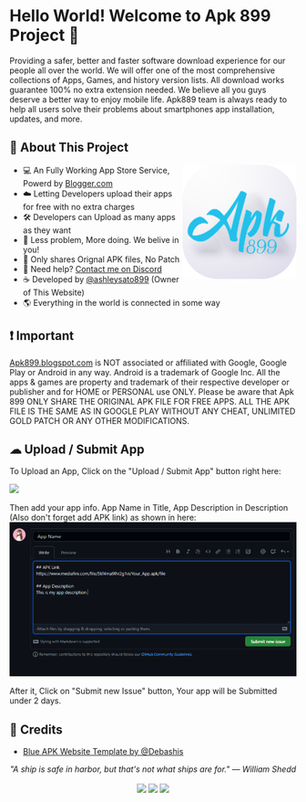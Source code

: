 # Hello World! Welcome to Apk 899 Project 👋
Providing a safer, better and faster software download experience for our people all over the world. We will
offer one of the most comprehensive collections of Apps, Games, and history version lists. All download works guarantee 100% no extra
extension needed. We believe all you guys deserve a better way to enjoy mobile life. Apk889 team is always ready to help all users 
solve their problems about smartphones app installation, updates, and more.

## 📘 About This Project

<img src="https://github.com/apk899/.github/blob/main/Apk899-favicon.png" height="200" align="right">

- 💻 An Fully Working App Store Service, Powerd by [Blogger.com](https://www.blogger.com/)
- ☁️ Letting Developers upload their apps for free with no extra charges
- 🛠️ Developers can Upload as many apps as they want
- 📖 Less problem, More doing. We belive in you! 
- 📝 Only shares Orignal APK files, No Patch
- 📂 Need help? [Contact me on Discord](https://discord.com/users/787570670409613332/) 
- ☕ Developed by [@ashleysato899](https://github.com/AshleySato899?) (Owner of This Website)
- 🌎 Everything in the world is connected in some way

## ❗ Important
[Apk899.blogspot.com](https://apk899.blogspot.com/) is NOT associated or affiliated with Google, Google Play or Android in any way. Android is a trademark of Google Inc. All the apps & games are property and trademark of their respective developer or publisher and for HOME or PERSONAL use ONLY. Please be aware that Apk 899 ONLY SHARE THE ORIGINAL APK FILE FOR FREE APPS. ALL THE APK FILE IS THE SAME AS IN GOOGLE PLAY WITHOUT ANY CHEAT, UNLIMITED GOLD PATCH OR ANY OTHER MODIFICATIONS.

## ☁ Upload / Submit App
To Upload an App, Click on the "Upload / Submit App" button right here:

[![](https://img.shields.io/badge/Uplaod_/_Sumbit_App-000000?style=for-the-badge&logo=github&logoColor=white)](https://github.com/apk899/.github/issues/new/choose)

Then add your app info. App Name in Title, App Description in Description (Also don't forget add APK link) as shown in here:
![](https://github.com/apk899/.github/blob/main/astis.PNG)

After it, Click on "Submit new Issue" button, Your app will be Submitted under 2 days.

## 🔖 Credits
 - [Blue APK Website Template by @Debashis](https://www.pixelnatures.in/2021/04/apk-blogger-template-2021-blue-apk.html)

<p align="center">
   <i>"A ship is safe in harbor, but that's not what ships are for." — William Shedd
</i>
   
<br>
<br>
<a target="_blank" href="https://apk899.blogspot.com/"><img src="https://img.shields.io/badge/-Website-0077B5?style=for-the-badge&logo=Android&logoColor=white"></img></a>
<a target="_blank" href="mailto:lolsubboter0@gmail.com"><img src="https://img.shields.io/badge/-Email-D14836?style=for-the-badge&logo=Gmail&logoColor=white"></img></a>
<a target="_blank" href="https://discord.gg/vAKPqTmxsn"><img src="https://img.shields.io/badge/-Discord-003366?style=for-the-badge&logo=Discord&logoColor=white"></img></a>
<br>

</p>    
